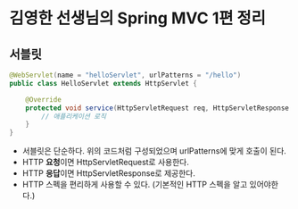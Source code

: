 # 김영한 선생님의 Spring MVC 1편 정리

## 서블릿
``` java
@WebServlet(name = "helloServlet", urlPatterns = "/hello")
public class HelloServlet extends HttpServlet {

    @Override
    protected void service(HttpServletRequest req, HttpServletResponse resp) throws ServletException, IOException {
        // 애플리케이션 로직
    }
}
```
- 서블릿은 단순하다. 위의 코드처럼 구성되었으며 urlPatterns에 맞게 호출이 된다.
- HTTP **요청**이면 HttpServletRequest로 사용한다.
- HTTP **응답**이면 HttpServletResponse로 제공한다.
- HTTP 스펙을 편리하게 사용할 수 있다. (기본적인 HTTP 스펙을 알고 있어야한다.)
